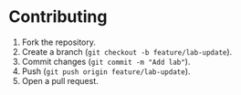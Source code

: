 # Contributing

1. Fork the repository.
2. Create a branch (`git checkout -b feature/lab-update`).
3. Commit changes (`git commit -m "Add lab"`).
4. Push (`git push origin feature/lab-update`).
5. Open a pull request.
